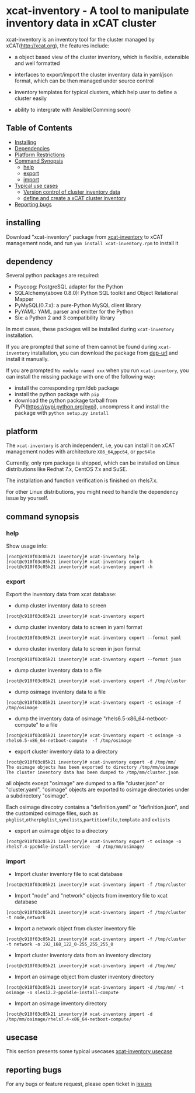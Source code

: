 # xcat-inventory - A tool to manipulate inventory data in xCAT cluster

xcat-inventory is an inventory tool for the cluster managed by xCAT(http://xcat.org), the features include:

- a object based view of the cluster inventory, which is flexible, extensible and well formatted

- interfaces to export/import the cluster inventory data in yaml/json format, which can be then managed under source control

- inventory templates for typical clusters, which help user to define a cluster easily

- ability to intergrate with Ansible(Comming soon)

## Table of Contents

- [Installing](#installing)
- [Dependencies](#dependency)
- [Platform Restrictions](#platform)
- [Command Synopsis](#command-synopsis)
  - [help](#help)
  - [export](#export)
  - [import](#import)
- [Typical use cases](#usecase)
  - [Version control of cluster inventory data](#versioncontrol)
  - [define and create a xCAT cluster inventory](#definecluster)
- [Reporting bugs](#reporting-bugs)


## installing

Download "xcat-inventory" package from [xcat-inventory](http://xcat.org/files/xcat/xcat-dep/2.x_Linux/beta/xcat-inventory/xcat-inventory-0.1.2-snap201804040002.noarch.rpm) to xCAT management node, and run `yum install xcat-inventory.rpm` to install it

## dependency

Several python packages are required:

* Psycopg: PostgreSQL adapter for the Python
* SQLAlchemy(above 0.8.0): Python SQL toolkit and Object Relational Mapper
* PyMySQL(0.7.x): a pure-Python MySQL client library
* PyYAML: YAML parser and emitter for the Python
* Six: a Python 2 and 3 compatibility library

In most cases, these packages will be installed during `xcat-inventory` installation. 

If you are prompted that some of them cannot be found during `xcat-inventory` installation, you can download the package from [dep-url](http://xcat.org/files/xcat/xcat-dep/2.x_Linux/beta/xcat-inventory/) and install it manually. 

If you are prompted `No module named xxx` when you run `xcat-inventory`, you can install the missing package with one of the following way: 

* install the corresponding rpm/deb package
* install the python package with `pip`
* download the python package tarball from PyPi(https://pypi.python.org/pypi), uncompress it and install the package with `python setup.py install`

## platform

The `xcat-inventory` is arch independent, i.e, you can install it on xCAT management nodes with architecture `X86_64`,`ppc64`, or `ppc64le` 

Currently, only rpm package is shipped, which can be installed on Linux distributions like Redhat 7.x, CentOS 7.x and SuSE. 

The installation and function verification is finished on rhels7.x. 

For other Linux distributions, you might need to handle the dependency issue by yourself. 


## command synopsis

### help

Show usage info:

```
[root@c910f03c05k21 inventory]# xcat-inventory help
[root@c910f03c05k21 inventory]# xcat-inventory export -h
[root@c910f03c05k21 inventory]# xcat-inventory import -h
```

### export

Export the inventory data from xcat database: 

* dump cluster inventory data to screen
```
[root@c910f03c05k21 inventory]# xcat-inventory export
```
* dump cluster inventory data to screen in yaml format
```
[root@c910f03c05k21 inventory]# xcat-inventory export --format yaml
```
* dumo cluster inventory data to screen in json format
```
[root@c910f03c05k21 inventory]# xcat-inventory export --format json
```
* dump cluster inventory data to a file 
```
[root@c910f03c05k21 inventory]# xcat-inventory export -f /tmp/cluster
```
* dump osimage inventory data to a file
```
[root@c910f03c05k21 inventory]# xcat-inventory export -t osimage -f /tmp/osimage
``` 
* dump the inventory data of osimage "rhels6.5-x86_64-netboot-compute" to a file
```
[root@c910f03c05k21 inventory]# xcat-inventory export -t osimage -o rhels6.5-x86_64-netboot-compute  -f /tmp/osimage
```
* export cluster inventory data to a directory
```
[root@c910f03c05k21 inventory]# xcat-inventory export -d /tmp/mm/
The osimage objects has been exported to directory /tmp/mm/osimage
The cluster inventory data has been dumped to /tmp/mm/cluster.json
```
   all objects except "osimage" are dumped to a file "cluster.json" or "cluster.yaml", "osimage" objects are exported to osimage directories under a subdirectory "osimage". 

   Each osimage direcotry contains a "definition.yaml" or "definition.json", and the customized osimage files, such as `pkglist`,`otherpkglist`,`synclists`,`partitionfile`,`template` and `exlists` 
* export an osimage objec to a directory
```
[root@c910f03c05k21 inventory]# xcat-inventory export -t osimage -o rhels7.4-ppc64le-install-service  -d /tmp/mm/osimage/
```
 
 ### import

* Import cluster inventory file to xcat database
 
```                    
[root@c910f03c05k21 inventory]# xcat-inventory import -f /tmp/cluster
```
* Import "node" and "network" objects from inventory file to xcat database
```
[root@c910f03c05k21 inventory]# xcat-inventory import -f /tmp/cluster  -t node,network
```
* Import a network object from cluster inventory file
```
[root@c910f03c05k21 inventory]# xcat-inventory import -f /tmp/cluster  -t network -o 192_168_122_0-255_255_255_0
```
* Import cluster inventory data from an inventory directory
```
[root@c910f03c05k21 inventory]# xcat-inventory import -d /tmp/mm/
```
* Import an osimage object from cluster inventory directory
```
[root@c910f03c05k21 inventory]# xcat-inventory import -d /tmp/mm/ -t osimage -o sles12.2-ppc64le-install-compute
```
* Import an osimage inventory directory
```
[root@c910f03c05k21 inventory]# xcat-inventory import -d /tmp/mm/osimage/rhels7.4-x86_64-netboot-compute/
``` 

## usecase

This section presents some typical usecases [xcat-inventory usecase](http://xcat-docs.readthedocs.io/en/latest/advanced/xcat-inventory/index.html)

## reporting bugs

For any bugs or feature request, please open ticket in [issues](https://github.com/xcat2/xcat-inventory/issues)



